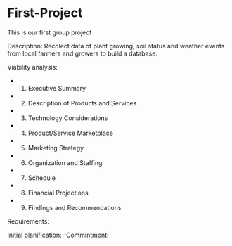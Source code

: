 # First-Project

This is our first group project

Description: Recolect data of plant growing, soil status and weather events from local farmers and growers to build a database.

Viability analysis:
  - 1. Executive Summary
  - 2. Description of Products and Services
  - 3. Technology Considerations
  - 4. Product/Service Marketplace
  - 5. Marketing Strategy
  - 6. Organization and Staffing
  - 7. Schedule
  - 8. Financial Projections
  - 9. Findings and Recommendations

Requirements:

Initial planification:
  -Commintment:
